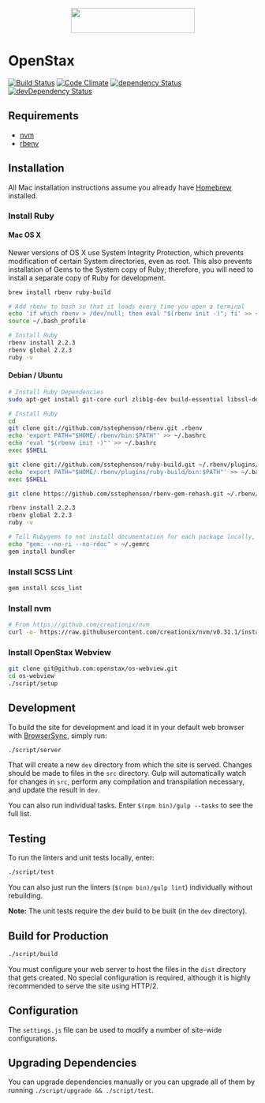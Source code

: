 <p align="center">
    <a href="https://openstax.org">
        <img height="51" width="251" src="https://cdn.rawgit.com/openstax/os-webview/master/src/images/logo.svg">
    </a>
</p>

# OpenStax

[![Build Status](https://travis-ci.org/openstax/os-webview.svg?branch=master)](https://travis-ci.org/openstax/os-webview)
[![Code Climate](https://codeclimate.com/github/openstax/os-webview/badges/gpa.svg)](https://codeclimate.com/github/openstax/os-webview)
[![dependency Status](https://david-dm.org/openstax/os-webview.svg)](https://david-dm.org/openstax/os-webview#info=dependencies)
[![devDependency Status](https://david-dm.org/openstax/os-webview/dev-status.svg)](https://david-dm.org/openstax/os-webview#info=devDependencies)

## Requirements

* [nvm](https://github.com/creationix/nvm)
* [rbenv](https://github.com/rbenv/rbenv)

## Installation

All Mac installation instructions assume you already have [Homebrew](http://brew.sh) installed.

### Install Ruby

#### Mac OS X

Newer versions of OS X use System Integrity Protection, which prevents modification of certain System directories, even as root.  This also prevents installation of Gems to the System copy of Ruby; therefore, you will need to install a separate copy of Ruby for development.

```bash
brew install rbenv ruby-build

# Add rbenv to bash so that it loads every time you open a terminal
echo 'if which rbenv > /dev/null; then eval "$(rbenv init -)"; fi' >> ~/.bash_profile
source ~/.bash_profile

# Install Ruby
rbenv install 2.2.3
rbenv global 2.2.3
ruby -v
```

#### Debian / Ubuntu

```bash
# Install Ruby Dependencies
sudo apt-get install git-core curl zlib1g-dev build-essential libssl-dev libreadline-dev libyaml-dev libsqlite3-dev sqlite3 libxml2-dev libxslt1-dev libcurl4-openssl-dev python-software-properties libffi-dev

# Install Ruby
cd
git clone git://github.com/sstephenson/rbenv.git .rbenv
echo 'export PATH="$HOME/.rbenv/bin:$PATH"' >> ~/.bashrc
echo 'eval "$(rbenv init -)"' >> ~/.bashrc
exec $SHELL

git clone git://github.com/sstephenson/ruby-build.git ~/.rbenv/plugins/ruby-build
echo 'export PATH="$HOME/.rbenv/plugins/ruby-build/bin:$PATH"' >> ~/.bashrc
exec $SHELL

git clone https://github.com/sstephenson/rbenv-gem-rehash.git ~/.rbenv/plugins/rbenv-gem-rehash

rbenv install 2.2.3
rbenv global 2.2.3
ruby -v

# Tell Rubygems to not install documentation for each package locally, then install Bundler
echo "gem: --no-ri --no-rdoc" > ~/.gemrc
gem install bundler
```

### Install SCSS Lint

```bash
gem install scss_lint
```

### Install nvm

```bash
# From https://github.com/creationix/nvm
curl -o- https://raw.githubusercontent.com/creationix/nvm/v0.31.1/install.sh | bash
```

### Install OpenStax Webview

```bash
git clone git@github.com:openstax/os-webview.git
cd os-webview
./script/setup
```

## Development

To build the site for development and load it in your default web browser with [BrowserSync](http://www.browsersync.io), simply run:

```bash
./script/server
```

That will create a new `dev` directory from which the site is served.  Changes should be made to files in the `src` directory.  Gulp will automatically watch for changes in `src`, perform any compilation and transpilation necessary, and update the result in `dev`.

You can also run individual tasks.  Enter `$(npm bin)/gulp --tasks` to see the full list.

## Testing

To run the linters and unit tests locally, enter:

```bash
./script/test
```

You can also just run the linters (`$(npm bin)/gulp lint`) individually without rebuilding.

**Note:** The unit tests require the dev build to be built (in the `dev` directory).

## Build for Production

```bash
./script/build
```

You must configure your web server to host the files in the `dist` directory that gets created.  No special configuration is required, although it is highly recommended to serve the site using HTTP/2.

## Configuration

The `settings.js` file can be used to modify a number of site-wide configurations.


## Upgrading Dependencies

You can upgrade dependencies manually or you can upgrade all of them by running `./script/upgrade && ./script/test`.
